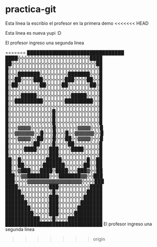# practica-git
Esta linea la escribio el profesor en la primera demo
<<<<<<< HEAD

Esta linea es nueva yupi :D

El profesor ingreso una segunda linea

=======
███████████████████████████████
████╬╬╬╬╬╬╬╬╬╬╬╬╬╬╬╬╬╬╬╬╬╬╬████
██╬╬╬╬╬╬╬╬╬╬╬╬╬╬╬╬╬╬╬╬╬╬╬╬╬╬╬██
█╬╬╬╬╬╬╬╬╬╬╬╬╬╬╬╬╬╬╬╬╬╬╬╬╬╬╬╬╬█
█╬╬╬███████╬╬╬╬╬╬╬╬╬███████╬╬╬█
█╬╬██╬╬╬╬███╬╬╬╬╬╬╬███╬╬╬╬██╬╬█
█╬██╬╬╬╬╬╬╬██╬╬╬╬╬██╬╬╬╬╬╬╬██╬█
█╬╬╬╬╬╬╬╬╬╬╬╬╬╬╬╬╬╬╬╬╬╬╬╬╬╬╬╬╬█
█╬╬╬╬█████╬╬╬╬╬╬╬╬╬╬╬█████╬╬╬╬█
█╬╬█████████╬╬╬╬╬╬╬█████████╬╬█
█╬╬╬╬╬╬╬╬╬╬╬╬╬╬╬╬╬╬╬╬╬╬╬╬╬╬╬╬╬█
█╬╬╬╬╬╬╬╬╬╬╬╬╬╬█╬╬╬╬╬╬╬╬╬╬╬╬╬╬█
█╬╬╬╬╬╬╬╬╬╬╬╬╬╬█╬╬╬╬╬╬╬╬╬╬╬╬╬╬█
█╬╬╬╬╬╬╬╬╬╬╬╬╬╬█╬╬╬╬╬╬╬╬╬╬╬╬╬╬█
█╬╬╬▓▓▓▓╬╬╬╬╬╬╬█╬╬╬╬╬╬╬▓▓▓▓╬╬╬█
█╬╬▓▓▓▓▓▓╬╬█╬╬╬█╬╬╬█╬╬▓▓▓▓▓▓╬╬█
█╬╬╬▓▓▓▓╬╬██╬╬╬█╬╬╬██╬╬▓▓▓▓╬╬╬█
█╬╬╬╬╬╬╬╬██╬╬╬╬█╬╬╬╬██╬╬╬╬╬╬╬╬█
█╬╬╬╬╬████╬╬╬╬███╬╬╬╬████╬╬╬╬╬█
█╬╬╬╬╬╬╬╬╬╬╬╬╬███╬╬╬╬╬╬╬╬╬╬╬╬╬█
██╬╬█╬╬╬╬╬╬╬╬█████╬╬╬╬╬╬╬╬█╬╬██
██╬╬██╬╬╬╬╬╬███████╬╬╬╬╬╬██╬╬██
██╬╬▓███╬╬╬████╬████╬╬╬███▓╬╬██
███╬╬▓▓███████╬╬╬███████▓▓╬╬███
███╬╬╬╬▓▓▓▓▓▓▓▓▓▓▓▓▓▓▓▓▓╬╬╬╬███
████╬╬╬╬╬╬╬╬╬╬███╬╬╬╬╬╬╬╬╬╬████
█████╬╬╬╬╬╬╬╬╬╬█╬╬╬╬╬╬╬╬╬╬█████
██████╬╬╬╬╬╬╬╬███╬╬╬╬╬╬╬╬██████
███████╬╬╬╬╬╬╬███╬╬╬╬╬╬╬███████
████████╬╬╬╬╬╬███╬╬╬╬╬╬████████
█████████╬╬╬╬╬███╬╬╬╬╬█████████
███████████╬╬╬╬█╬╬╬╬███████████
███████████████████████████████
El profesor ingreso una segunda linea
>>>>>>> origin
